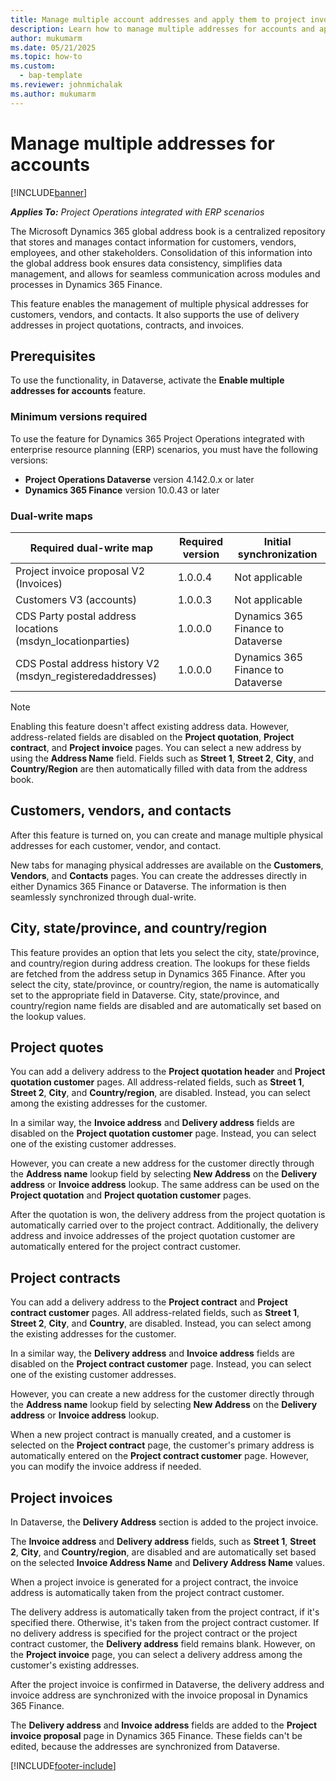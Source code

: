 ```yaml
---
title: Manage multiple account addresses and apply them to project invoices.
description: Learn how to manage multiple addresses for accounts and apply them to project invoices in Project Operations integrated with ERP scenarios.
author: mukumarm
ms.date: 05/21/2025
ms.topic: how-to
ms.custom: 
  - bap-template
ms.reviewer: johnmichalak
ms.author: mukumarm
---
```


# Manage multiple addresses for accounts

[!INCLUDE[banner](../../includes/banner.md)]

_**Applies To:** Project Operations integrated with ERP scenarios_

The Microsoft Dynamics 365 global address book is a centralized repository that stores and manages contact information for customers, vendors, employees, and other stakeholders. Consolidation of this information into the global address book ensures data consistency, simplifies data management, and allows for seamless communication across modules and processes in Dynamics 365 Finance.

This feature enables the management of multiple physical addresses for customers, vendors, and contacts. It also supports the use of delivery addresses in project quotations, contracts, and invoices.

## Prerequisites

To use the functionality, in Dataverse, activate the **Enable multiple addresses for accounts** feature.

### Minimum versions required

To use the feature for Dynamics 365 Project Operations integrated with enterprise resource planning (ERP) scenarios, you must have the following versions:

- **Project Operations Dataverse** version 4.142.0.x or later
- **Dynamics 365 Finance** version 10.0.43 or later

### Dual-write maps

| Required dual-write map | Required version | Initial synchronization |
|---|---|---|
| Project invoice proposal V2 (Invoices) | 1.0.0.4 | Not applicable |
| Customers V3 (accounts) | 1.0.0.3 | Not applicable |
| CDS Party postal address locations (msdyn_locationparties) | 1.0.0.0 | Dynamics 365 Finance to Dataverse |
| CDS Postal address history V2 (msdyn_registeredaddresses) | 1.0.0.0 | Dynamics 365 Finance to Dataverse |

> [!NOTE]
> Enabling this feature doesn't affect existing address data. However, address-related fields are disabled on the **Project quotation**, **Project contract**, and **Project invoice** pages. You can select a new address by using the **Address Name** field. Fields such as **Street 1**, **Street 2**, **City**, and **Country/Region** are then automatically filled with data from the address book.

## Customers, vendors, and contacts

After this feature is turned on, you can create and manage multiple physical addresses for each customer, vendor, and contact. 

New tabs for managing physical addresses are available on the **Customers**, **Vendors**, and **Contacts** pages. You can create the addresses directly in either Dynamics 365 Finance or Dataverse. The information is then seamlessly synchronized through dual-write.

## City, state/province, and country/region

This feature provides an option that lets you select the city, state/province, and country/region during address creation. The lookups for these fields are fetched from the address setup in Dynamics 365 Finance. After you select the city, state/province, or country/region, the name is automatically set to the appropriate field in Dataverse. City, state/province, and country/region name fields are disabled and are automatically set based on the lookup values.

## Project quotes

You can add a delivery address to the **Project quotation header** and **Project quotation customer** pages. All address-related fields, such as **Street 1**, **Street 2**, **City**, and **Country/region**, are disabled. Instead, you can select among the existing addresses for the customer. 

In a similar way, the **Invoice address** and **Delivery address** fields are disabled on the **Project quotation customer** page. Instead, you can select one of the existing customer addresses.

However, you can create a new address for the customer directly through the **Address name** lookup field by selecting **New Address** on the **Delivery address** or **Invoice address** lookup. The same address can be used on the **Project quotation** and **Project quotation customer** pages.

After the quotation is won, the delivery address from the project quotation is automatically carried over to the project contract. Additionally, the delivery address and invoice addresses of the project quotation customer are automatically entered for the project contract customer. 

## Project contracts

You can add a delivery address to the **Project contract** and **Project contract customer** pages. All address-related fields, such as **Street 1**, **Street 2**, **City**, and **Country**, are disabled. Instead, you can select among the existing addresses for the customer. 

In a similar way, the **Delivery address** and **Invoice address** fields are disabled on the **Project contract customer** page. Instead, you can select one of the existing customer addresses.

However, you can create a new address for the customer directly through the **Address name** lookup field by selecting **New Address** on the **Delivery address** or **Invoice address** lookup. 

When a new project contract is manually created, and a customer is selected on the **Project contract** page, the customer's primary address is automatically entered on the **Project contract customer** page. However, you can modify the invoice address if needed. 

## Project invoices

In Dataverse, the **Delivery Address** section is added to the project invoice. 

The **Invoice address** and **Delivery address** fields, such as **Street 1**, **Street 2**, **City**, and **Country/region**, are disabled and are automatically set based on the selected **Invoice Address Name** and **Delivery Address Name** values.

When a project invoice is generated for a project contract, the invoice address is automatically taken from the project contract customer. 

The delivery address is automatically taken from the project contract, if it's specified there. Otherwise, it's taken from the project contract customer. If no delivery address is specified for the project contract or the project contract customer, the **Delivery address** field remains blank. However, on the **Project invoice** page, you can select a delivery address among the customer's existing addresses.

After the project invoice is confirmed in Dataverse, the delivery address and invoice address are synchronized with the invoice proposal in Dynamics 365 Finance.

The **Delivery address** and **Invoice address** fields are added to the **Project invoice proposal** page in Dynamics 365 Finance. These fields can't be edited, because the addresses are synchronized from Dataverse.

[!INCLUDE[footer-include](../../includes/footer-banner.md)]
